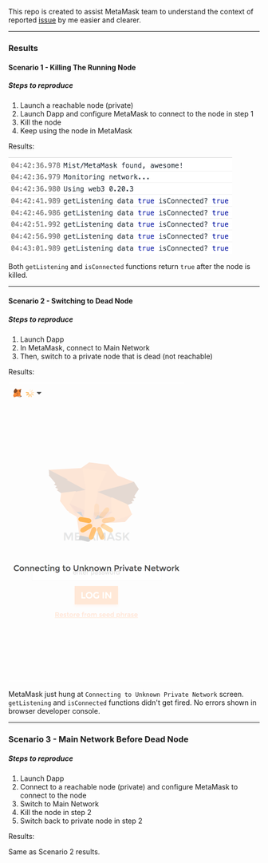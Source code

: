 This repo is created to assist MetaMask team to understand the context of reported [issue](https://github.com/MetaMask/metamask-extension/issues/4181) by me easier and clearer.

---

### Results

#### Scenario 1 - Killing The Running Node

##### Steps to reproduce

1. Launch a reachable node (private)
2. Launch Dapp and configure MetaMask to connect to the node in step 1
3. Kill the node
4. Keep using the node in MetaMask

Results:

![](docs/images/scenario-1.png)

Both `getListening` and `isConnected` functions return `true` after the node is killed.

---

#### Scenario 2 - Switching to Dead Node

##### Steps to reproduce

1. Launch Dapp
2. In MetaMask, connect to Main Network
3. Then, switch to a private node that is dead (not reachable)

Results:

![](docs/images/hung.png)

MetaMask just hung at `Connecting to Unknown Private Network` screen. `getListening` and `isConnected` functions didn't get fired. No errors shown in browser developer console.

---

### Scenario 3 - Main Network Before Dead Node

##### Steps to reproduce

1. Launch Dapp
2. Connect to a reachable node (private) and configure MetaMask to connect to the node
3. Switch to Main Network
4. Kill the node in step 2
5. Switch back to private node in step 2

Results:

Same as Scenario 2 results.
